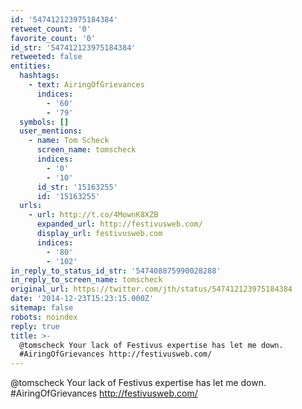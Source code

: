 ```yaml
---
id: '547412123975184384'
retweet_count: '0'
favorite_count: '0'
id_str: '547412123975184384'
retweeted: false
entities:
  hashtags:
    - text: AiringOfGrievances
      indices:
        - '60'
        - '79'
  symbols: []
  user_mentions:
    - name: Tom Scheck
      screen_name: tomscheck
      indices:
        - '0'
        - '10'
      id_str: '15163255'
      id: '15163255'
  urls:
    - url: http://t.co/4MownK8XZB
      expanded_url: http://festivusweb.com/
      display_url: festivusweb.com
      indices:
        - '80'
        - '102'
in_reply_to_status_id_str: '547408875990028288'
in_reply_to_screen_name: tomscheck
original_url: https://twitter.com/jth/status/547412123975184384
date: '2014-12-23T15:23:15.000Z'
sitemap: false
robots: noindex
reply: true
title: >-
  @tomscheck Your lack of Festivus expertise has let me down.
  #AiringOfGrievances http://festivusweb.com/
---
```


@tomscheck Your lack of Festivus expertise has let me down. #AiringOfGrievances http://festivusweb.com/
